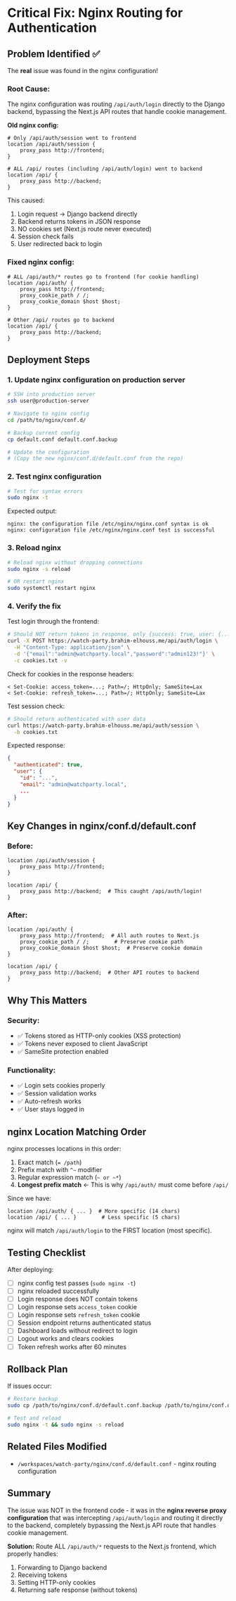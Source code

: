# Critical Fix: Nginx Routing for Authentication

## Problem Identified ✅

The **real** issue was found in the nginx configuration!

### Root Cause:
The nginx configuration was routing `/api/auth/login` directly to the Django backend, bypassing the Next.js API routes that handle cookie management.

**Old nginx config:**
```nginx
# Only /api/auth/session went to frontend
location /api/auth/session {
    proxy_pass http://frontend;
}

# ALL /api/ routes (including /api/auth/login) went to backend  
location /api/ {
    proxy_pass http://backend;
}
```

This caused:
1. Login request → Django backend directly
2. Backend returns tokens in JSON response
3. NO cookies set (Next.js route never executed)
4. Session check fails
5. User redirected back to login

### Fixed nginx config:
```nginx
# ALL /api/auth/* routes go to frontend (for cookie handling)
location /api/auth/ {
    proxy_pass http://frontend;
    proxy_cookie_path / /;
    proxy_cookie_domain $host $host;
}

# Other /api/ routes go to backend
location /api/ {
    proxy_pass http://backend;
}
```

## Deployment Steps

### 1. Update nginx configuration on production server

```bash
# SSH into production server
ssh user@production-server

# Navigate to nginx config
cd /path/to/nginx/conf.d/

# Backup current config
cp default.conf default.conf.backup

# Update the configuration
# (Copy the new nginx/conf.d/default.conf from the repo)
```

### 2. Test nginx configuration

```bash
# Test for syntax errors
sudo nginx -t
```

Expected output:
```
nginx: the configuration file /etc/nginx/nginx.conf syntax is ok
nginx: configuration file /etc/nginx/nginx.conf test is successful
```

### 3. Reload nginx

```bash
# Reload nginx without dropping connections
sudo nginx -s reload

# OR restart nginx
sudo systemctl restart nginx
```

### 4. Verify the fix

Test login through the frontend:
```bash
# Should NOT return tokens in response, only {success: true, user: {...}}
curl -X POST https://watch-party.brahim-elhouss.me/api/auth/login \
  -H "Content-Type: application/json" \
  -d '{"email":"admin@watchparty.local","password":"admin123!"}' \
  -c cookies.txt -v
```

Check for cookies in the response headers:
```
< Set-Cookie: access_token=...; Path=/; HttpOnly; SameSite=Lax
< Set-Cookie: refresh_token=...; Path=/; HttpOnly; SameSite=Lax
```

Test session check:
```bash
# Should return authenticated with user data
curl https://watch-party.brahim-elhouss.me/api/auth/session \
  -b cookies.txt
```

Expected response:
```json
{
  "authenticated": true,
  "user": {
    "id": "...",
    "email": "admin@watchparty.local",
    ...
  }
}
```

## Key Changes in nginx/conf.d/default.conf

### Before:
```nginx
location /api/auth/session {
    proxy_pass http://frontend;
}

location /api/ {
    proxy_pass http://backend;  # This caught /api/auth/login!
}
```

### After:
```nginx
location /api/auth/ {
    proxy_pass http://frontend;  # All auth routes to Next.js
    proxy_cookie_path / /;        # Preserve cookie path
    proxy_cookie_domain $host $host;  # Preserve cookie domain
}

location /api/ {
    proxy_pass http://backend;  # Other API routes to backend
}
```

## Why This Matters

### Security:
- ✅ Tokens stored as HTTP-only cookies (XSS protection)
- ✅ Tokens never exposed to client JavaScript
- ✅ SameSite protection enabled

### Functionality:
- ✅ Login sets cookies properly
- ✅ Session validation works
- ✅ Auto-refresh works
- ✅ User stays logged in

## nginx Location Matching Order

nginx processes locations in this order:
1. Exact match (`= /path`)
2. Prefix match with `^~` modifier
3. Regular expression match (`~ or ~*`)
4. **Longest prefix match** ← This is why `/api/auth/` must come before `/api/`

Since we have:
```nginx
location /api/auth/ { ... }  # More specific (14 chars)
location /api/ { ... }        # Less specific (5 chars)
```

nginx will match `/api/auth/login` to the FIRST location (most specific).

## Testing Checklist

After deploying:

- [ ] nginx config test passes (`sudo nginx -t`)
- [ ] nginx reloaded successfully
- [ ] Login response does NOT contain tokens
- [ ] Login response sets `access_token` cookie
- [ ] Login response sets `refresh_token` cookie
- [ ] Session endpoint returns authenticated status
- [ ] Dashboard loads without redirect to login
- [ ] Logout works and clears cookies
- [ ] Token refresh works after 60 minutes

## Rollback Plan

If issues occur:

```bash
# Restore backup
sudo cp /path/to/nginx/conf.d/default.conf.backup /path/to/nginx/conf.d/default.conf

# Test and reload
sudo nginx -t && sudo nginx -s reload
```

## Related Files Modified

- `/workspaces/watch-party/nginx/conf.d/default.conf` - nginx routing configuration

## Summary

The issue was NOT in the frontend code - it was in the **nginx reverse proxy configuration** that was intercepting `/api/auth/login` and routing it directly to the backend, completely bypassing the Next.js API route that handles cookie management.

**Solution:** Route ALL `/api/auth/*` requests to the Next.js frontend, which properly handles:
1. Forwarding to Django backend
2. Receiving tokens
3. Setting HTTP-only cookies
4. Returning safe response (without tokens)

